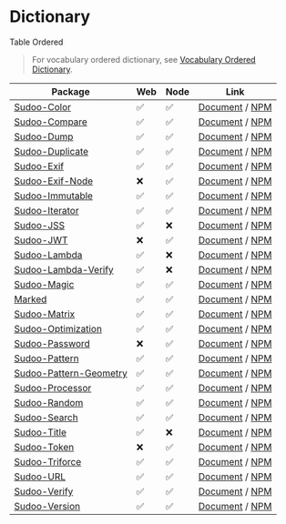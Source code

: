 # Dictionary

Table Ordered

> For vocabulary ordered dictionary, see [Vocabulary Ordered Dictionary](./vocabulary).

| Package                                                                  | Web | Node | Link                                                                                             |
| ------------------------------------------------------------------------ | --- | ---- | ------------------------------------------------------------------------------------------------ |
| [Sudoo-Color](//github.com/SudoDotDog/Sudoo-Color)                       | ✅   | ✅    | [Document](//color.sudo.dog) / [NPM](//www.npmjs.com/package/@sudoo/color)                       |
| [Sudoo-Compare](//github.com/SudoDotDog/Sudoo-Compare)                   | ✅   | ✅    | [Document](//compare.sudo.dog) / [NPM](//www.npmjs.com/package/@sudoo/compare)                   |
| [Sudoo-Dump](//github.com/SudoDotDog/Sudoo-Dump)                         | ✅   | ✅    | [Document](//dump.sudo.dog) / [NPM](//www.npmjs.com/package/@sudoo/dump)                         |
| [Sudoo-Duplicate](//github.com/SudoDotDog/Sudoo-Duplicate)               | ✅   | ✅    | [Document](//duplicate.sudo.dog) / [NPM](//www.npmjs.com/package/@sudoo/duplicate)               |
| [Sudoo-Exif](//github.com/SudoDotDog/Sudoo-Exif)                         | ✅   | ✅    | [Document](//exif.sudo.dog) / [NPM](//www.npmjs.com/package/@sudoo/exif)                         |
| [Sudoo-Exif-Node](//github.com/SudoDotDog/Sudoo-Exif-Node)               | ❌   | ✅    | [Document](//exif-node.sudo.dog) / [NPM](//www.npmjs.com/package/@sudoo/exif-node)               |
| [Sudoo-Immutable](//github.com/SudoDotDog/Sudoo-Immutable)               | ✅   | ✅    | [Document](//immutable.sudo.dog) / [NPM](//www.npmjs.com/package/@sudoo/immutable)               |
| [Sudoo-Iterator](//github.com/SudoDotDog/Sudoo-Iterator)                 | ✅   | ✅    | [Document](//iterator.sudo.dog) / [NPM](//www.npmjs.com/package/@sudoo/iterator)                 |
| [Sudoo-JSS](//github.com/SudoDotDog/Sudoo-JSS)                           | ✅   | ❌    | [Document](//jss.sudo.dog) / [NPM](//www.npmjs.com/package/@sudoo/jss)                           |
| [Sudoo-JWT](//github.com/SudoDotDog/Sudoo-JWT)                           | ❌   | ✅    | [Document](//jwt.sudo.dog) / [NPM](//www.npmjs.com/package/@sudoo/jwt)                           |
| [Sudoo-Lambda](//github.com/SudoDotDog/Sudoo-Lambda)                     | ✅   | ❌    | [Document](//lambda.sudo.dog) / [NPM](//www.npmjs.com/package/@sudoo/lambda)                     |
| [Sudoo-Lambda-Verify](//github.com/SudoDotDog/Sudoo-Lambda-Verify)       | ✅   | ❌    | [Document](//lambda-verify.sudo.dog) / [NPM](//www.npmjs.com/package/@sudoo/lambda-verify)       |
| [Sudoo-Magic](//github.com/SudoDotDog/Sudoo-Magic)                       | ✅   | ✅    | [Document](//magic.sudo.dog) / [NPM](//www.npmjs.com/package/@sudoo/magic)                       |
| [Marked](//github.com/SudoDotDog/Marked)                                 | ✅   | ✅    | [Document](//marked.sudo.dog) / [NPM](//www.npmjs.com/package/@sudoo/marked)                     |
| [Sudoo-Matrix](//github.com/SudoDotDog/Sudoo-Matrix)                     | ✅   | ✅    | [Document](//matrix.sudo.dog) / [NPM](//www.npmjs.com/package/@sudoo/matrix)                     |
| [Sudoo-Optimization](//github.com/SudoDotDog/Sudoo-Optimization)         | ✅   | ✅    | [Document](//optimization.sudo.dog) / [NPM](//www.npmjs.com/package/@sudoo/optimization)         |
| [Sudoo-Password](//github.com/SudoDotDog/Sudoo-Password)                 | ❌   | ✅    | [Document](//password.sudo.dog) / [NPM](//www.npmjs.com/package/@sudoo/password)                 |
| [Sudoo-Pattern](//github.com/SudoDotDog/Sudoo-Pattern)                   | ✅   | ✅    | [Document](//pattern.sudo.dog) / [NPM](//www.npmjs.com/package/@sudoo/pattern)                   |
| [Sudoo-Pattern-Geometry](//github.com/SudoDotDog/Sudoo-Pattern-Geometry) | ✅   | ✅    | [Document](//pattern-geometry.sudo.dog) / [NPM](//www.npmjs.com/package/@sudoo/pattern-geometry) |
| [Sudoo-Processor](//github.com/SudoDotDog/Sudoo-Processor)               | ✅   | ✅    | [Document](//processor.sudo.dog) / [NPM](//www.npmjs.com/package/@sudoo/processor)               |
| [Sudoo-Random](//github.com/SudoDotDog/Sudoo-Random)                     | ✅   | ✅    | [Document](//random.sudo.dog) / [NPM](//www.npmjs.com/package/@sudoo/random)                     |
| [Sudoo-Search](//github.com/SudoDotDog/Sudoo-Search)                     | ✅   | ✅    | [Document](//search.sudo.dog) / [NPM](//www.npmjs.com/package/@sudoo/search)                     |
| [Sudoo-Title](//github.com/SudoDotDog/Sudoo-Title)                       | ✅   | ❌    | [Document](//title.sudo.dog) / [NPM](//www.npmjs.com/package/@sudoo/title)                       |
| [Sudoo-Token](//github.com/SudoDotDog/Sudoo-Token)                       | ❌   | ✅    | [Document](//token.sudo.dog) / [NPM](//www.npmjs.com/package/@sudoo/token)                       |
| [Sudoo-Triforce](//github.com/SudoDotDog/Sudoo-Triforce)                 | ✅   | ✅    | [Document](//triforce.sudo.dog) / [NPM](//www.npmjs.com/package/@sudoo/triforce)                 |
| [Sudoo-URL](//github.com/SudoDotDog/Sudoo-URL)                           | ✅   | ✅    | [Document](//url.sudo.dog) / [NPM](//www.npmjs.com/package/@sudoo/url)                           |
| [Sudoo-Verify](//github.com/SudoDotDog/Sudoo-Verify)                     | ✅   | ✅    | [Document](//verify.sudo.dog) / [NPM](//www.npmjs.com/package/@sudoo/verify)                     |
| [Sudoo-Version](//github.com/SudoDotDog/Sudoo-Version)                   | ✅   | ✅    | [Document](//version.sudo.dog) / [NPM](//www.npmjs.com/package/@sudoo/version)                   |
